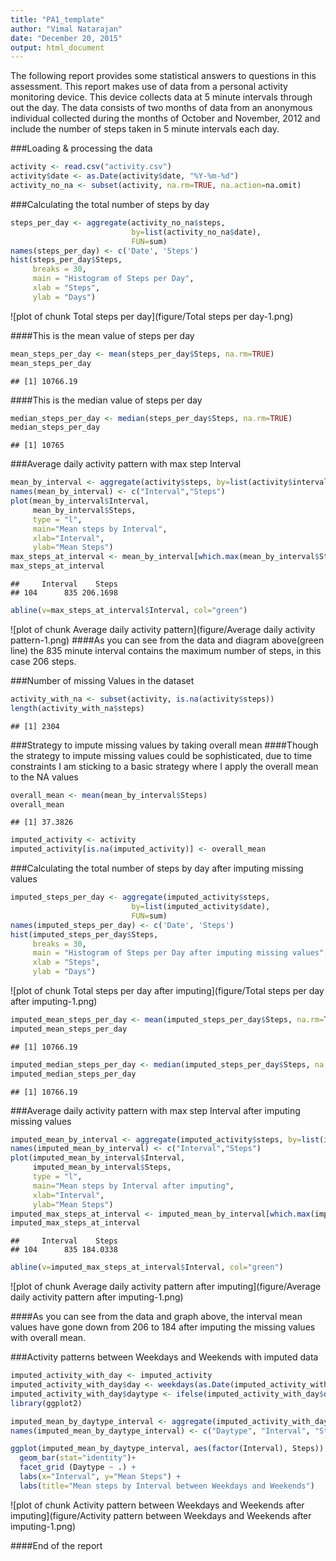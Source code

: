 ```yaml
---
title: "PA1_template"
author: "Vimal Natarajan"
date: "December 20, 2015"
output: html_document
---
```

The following report provides some statistical answers to questions in this assessment.
This report makes use of data from a personal activity monitoring device. This device collects data at 5 minute intervals through out the day. The data consists of two months of data from an anonymous individual collected during the months of October and November, 2012 and include the number of steps taken in 5 minute intervals each day.

###Loading & processing the data

```r
activity <- read.csv("activity.csv")
activity$date <- as.Date(activity$date, "%Y-%m-%d")
activity_no_na <- subset(activity, na.rm=TRUE, na.action=na.omit)
```

###Calculating the total number of steps by day

```r
steps_per_day <- aggregate(activity_no_na$steps, 
                           by=list(activity_no_na$date), 
                           FUN=sum)
names(steps_per_day) <- c('Date', 'Steps')
hist(steps_per_day$Steps, 
     breaks = 30,
     main = "Histogram of Steps per Day", 
     xlab = "Steps", 
     ylab = "Days")
```

![plot of chunk Total steps per day](figure/Total steps per day-1.png) 

####This is the mean value of steps per day

```r
mean_steps_per_day <- mean(steps_per_day$Steps, na.rm=TRUE)
mean_steps_per_day
```

```
## [1] 10766.19
```

####This is the median value of steps per day

```r
median_steps_per_day <- median(steps_per_day$Steps, na.rm=TRUE)
median_steps_per_day
```

```
## [1] 10765
```

###Average daily activity pattern with max step Interval

```r
mean_by_interval <- aggregate(activity$steps, by=list(activity$interval), FUN=mean, na.rm=TRUE)
names(mean_by_interval) <- c("Interval","Steps")
plot(mean_by_interval$Interval, 
     mean_by_interval$Steps, 
     type = "l",
     main="Mean steps by Interval",
     xlab="Interval",
     ylab="Mean Steps")
max_steps_at_interval <- mean_by_interval[which.max(mean_by_interval$Steps),]
max_steps_at_interval
```

```
##     Interval    Steps
## 104      835 206.1698
```

```r
abline(v=max_steps_at_interval$Interval, col="green")
```

![plot of chunk Average daily activity pattern](figure/Average daily activity pattern-1.png) 
####As you can see from the data and diagram above(green line) the 835 minute interval contains the maximum number of steps, in this case 206 steps.

###Number of missing Values in the dataset

```r
activity_with_na <- subset(activity, is.na(activity$steps))
length(activity_with_na$steps)
```

```
## [1] 2304
```

###Strategy to impute missing values by taking overall mean
####Though the strategy to impute missing values could be sophisticated, due to time constraints I am sticking to a basic strategy where I apply the overall mean to the NA values

```r
overall_mean <- mean(mean_by_interval$Steps)
overall_mean
```

```
## [1] 37.3826
```

```r
imputed_activity <- activity
imputed_activity[is.na(imputed_activity)] <- overall_mean
```

###Calculating the total number of steps by day after imputing missing values

```r
imputed_steps_per_day <- aggregate(imputed_activity$steps, 
                           by=list(imputed_activity$date), 
                           FUN=sum)
names(imputed_steps_per_day) <- c('Date', 'Steps')
hist(imputed_steps_per_day$Steps, 
     breaks = 30,
     main = "Histogram of Steps per Day after imputing missing values", 
     xlab = "Steps", 
     ylab = "Days")
```

![plot of chunk Total steps per day after imputing](figure/Total steps per day after imputing-1.png) 

```r
imputed_mean_steps_per_day <- mean(imputed_steps_per_day$Steps, na.rm=TRUE)
imputed_mean_steps_per_day
```

```
## [1] 10766.19
```

```r
imputed_median_steps_per_day <- median(imputed_steps_per_day$Steps, na.rm=TRUE)
imputed_median_steps_per_day
```

```
## [1] 10766.19
```

###Average daily activity pattern with max step Interval after imputing missing values 

```r
imputed_mean_by_interval <- aggregate(imputed_activity$steps, by=list(imputed_activity$interval), FUN=mean, na.rm=TRUE)
names(imputed_mean_by_interval) <- c("Interval","Steps")
plot(imputed_mean_by_interval$Interval, 
     imputed_mean_by_interval$Steps, 
     type = "l",
     main="Mean steps by Interval after imputing",
     xlab="Interval",
     ylab="Mean Steps")
imputed_max_steps_at_interval <- imputed_mean_by_interval[which.max(imputed_mean_by_interval$Steps),]
imputed_max_steps_at_interval
```

```
##     Interval    Steps
## 104      835 184.0338
```

```r
abline(v=imputed_max_steps_at_interval$Interval, col="green")
```

![plot of chunk Average daily activity pattern after imputing](figure/Average daily activity pattern after imputing-1.png) 

####As you can see from the data and graph above, the interval mean values have gone down from 206 to 184 after imputing the missing values with overall mean.

###Activity patterns between Weekdays and Weekends with imputed data

```r
imputed_activity_with_day <- imputed_activity
imputed_activity_with_day$day <- weekdays(as.Date(imputed_activity_with_day$date))
imputed_activity_with_day$daytype <- ifelse(imputed_activity_with_day$day == "Saturday" | imputed_activity_with_day$day == "Sunday", "Weekend" , "Weekday")
library(ggplot2)

imputed_mean_by_daytype_interval <- aggregate(imputed_activity_with_day$steps, by=list(imputed_activity_with_day$daytype, imputed_activity_with_day$interval), FUN=mean)
names(imputed_mean_by_daytype_interval) <- c("Daytype", "Interval", "Steps")

ggplot(imputed_mean_by_daytype_interval, aes(factor(Interval), Steps)) +              
  geom_bar(stat="identity")+
  facet_grid (Daytype ~ .) +
  labs(x="Interval", y="Mean Steps") + 
  labs(title="Mean steps by Interval between Weekdays and Weekends")
```

![plot of chunk Activity pattern between Weekdays and Weekends after imputing](figure/Activity pattern between Weekdays and Weekends after imputing-1.png) 

####End of the report
